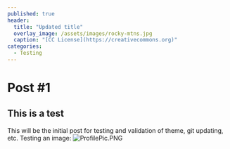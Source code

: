 ```yaml
---
published: true
header:
  title: "Updated title"
  overlay_image: /assets/images/rocky-mtns.jpg
  caption: "[CC License](https://creativecommons.org)"
categories:
  - Testing
---
```



# Post #1
## This is a test


This will be the initial post for testing and validation of theme, git updating, etc.
Testing an image:
![ProfilePic.PNG]({{site.baseurl}}/assets/images/ProfilePic.PNG)

<script src="https://utteranc.es/client.js"
        repo="[ENTER REPO HERE]"
        issue-term="pathname"
        theme="github-dark"
        crossorigin="anonymous"
        async>
</script>

